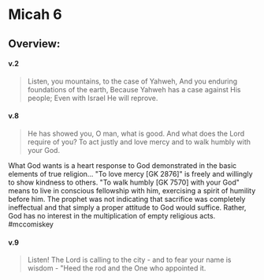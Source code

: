 # Micah 6

## Overview:


#### v.2
> Listen, you mountains, to the case of Yahweh, And you enduring foundations of the earth, Because Yahweh has a case against His people; Even with Israel He will reprove.

#### v.8
>He has showed you, O man, what is good. And what does the Lord require of you? To act justly and love mercy and to walk humbly with your God.

What God wants is a heart response to God demonstrated in the basic elements of true religion... "To love mercy \[GK 2876\]" is freely and willingly to show kindness to others. "To walk humbly \[GK 7570\] with your God" means to live in conscious fellowship with him, exercising a spirit of humility before him. The prophet was not indicating that sacrifice was completely ineffectual and that simply a proper attitude to God would suffice. Rather, God has no interest in the multiplication of empty religious acts.
#mccomiskey  

#### v.9
>Listen! The Lord is calling to the city - and to fear your name is wisdom - "Heed the rod and the One who appointed it.

